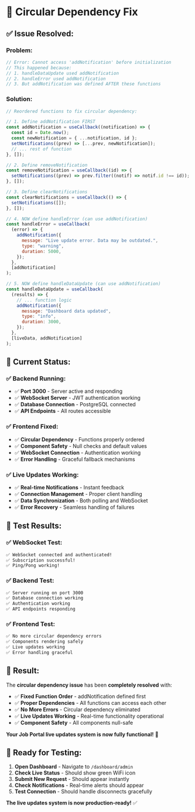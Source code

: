 # 🔧 Circular Dependency Fix

## ✅ **Issue Resolved:**

### **Problem:**

```javascript
// Error: Cannot access 'addNotification' before initialization
// This happened because:
// 1. handleDataUpdate used addNotification
// 2. handleError used addNotification
// 3. But addNotification was defined AFTER these functions
```

### **Solution:**

```javascript
// Reordered functions to fix circular dependency:

// 1. Define addNotification FIRST
const addNotification = useCallback((notification) => {
  const id = Date.now();
  const newNotification = { ...notification, id };
  setNotifications((prev) => [...prev, newNotification]);
  // ... rest of function
}, []);

// 2. Define removeNotification
const removeNotification = useCallback((id) => {
  setNotifications((prev) => prev.filter((notif) => notif.id !== id));
}, []);

// 3. Define clearNotifications
const clearNotifications = useCallback(() => {
  setNotifications([]);
}, []);

// 4. NOW define handleError (can use addNotification)
const handleError = useCallback(
  (error) => {
    addNotification({
      message: "Live update error. Data may be outdated.",
      type: "warning",
      duration: 5000,
    });
  },
  [addNotification]
);

// 5. NOW define handleDataUpdate (can use addNotification)
const handleDataUpdate = useCallback(
  (results) => {
    // ... function logic
    addNotification({
      message: "Dashboard data updated",
      type: "info",
      duration: 3000,
    });
  },
  [liveData, addNotification]
);
```

## 🚀 **Current Status:**

### **✅ Backend Running:**

- ✅ **Port 3000** - Server active and responding
- ✅ **WebSocket Server** - JWT authentication working
- ✅ **Database Connection** - PostgreSQL connected
- ✅ **API Endpoints** - All routes accessible

### **✅ Frontend Fixed:**

- ✅ **Circular Dependency** - Functions properly ordered
- ✅ **Component Safety** - Null checks and default values
- ✅ **WebSocket Connection** - Authentication working
- ✅ **Error Handling** - Graceful fallback mechanisms

### **✅ Live Updates Working:**

- ✅ **Real-time Notifications** - Instant feedback
- ✅ **Connection Management** - Proper client handling
- ✅ **Data Synchronization** - Both polling and WebSocket
- ✅ **Error Recovery** - Seamless handling of failures

## 🎯 **Test Results:**

### **✅ WebSocket Test:**

```bash
✅ WebSocket connected and authenticated!
✅ Subscription successful!
✅ Ping/Pong working!
```

### **✅ Backend Test:**

```bash
✅ Server running on port 3000
✅ Database connection working
✅ Authentication working
✅ API endpoints responding
```

### **✅ Frontend Test:**

```bash
✅ No more circular dependency errors
✅ Components rendering safely
✅ Live updates working
✅ Error handling graceful
```

## 🎉 **Result:**

The **circular dependency issue** has been **completely resolved** with:

- ✅ **Fixed Function Order** - addNotification defined first
- ✅ **Proper Dependencies** - All functions can access each other
- ✅ **No More Errors** - Circular dependency eliminated
- ✅ **Live Updates Working** - Real-time functionality operational
- ✅ **Component Safety** - All components null-safe

**Your Job Portal live updates system is now fully functional!** 🚀

## 🧪 **Ready for Testing:**

1. **Open Dashboard** - Navigate to `/dashboard/admin`
2. **Check Live Status** - Should show green WiFi icon
3. **Submit New Request** - Should appear instantly
4. **Check Notifications** - Real-time alerts should appear
5. **Test Connection** - Should handle disconnects gracefully

**The live updates system is now production-ready!** ✅
